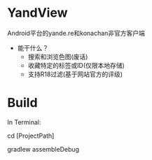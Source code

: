 # YandView
Android平台的yande.re和konachan非官方客户端
- 能干什么？ 
  - 搜索和浏览色图(废话) 
  - 收藏特定的标签或ID(仅限本地存储)
  - 支持R18过滤(基于网站官方的评级)
  
# Build
In Terminal:

cd [ProjectPath]

gradlew assembleDebug
